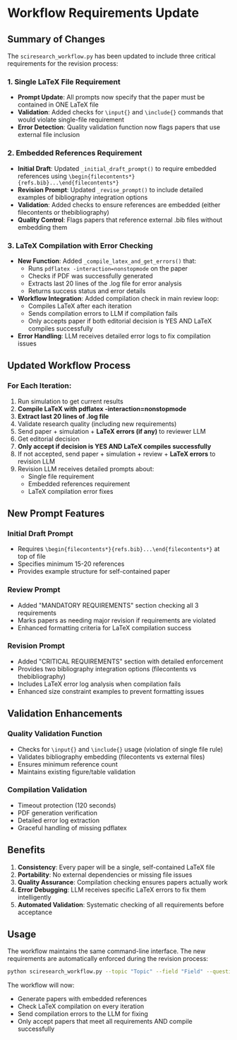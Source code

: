# Workflow Requirements Update

## Summary of Changes

The `sciresearch_workflow.py` has been updated to include three critical requirements for the revision process:

### 1. Single LaTeX File Requirement
- **Prompt Update**: All prompts now specify that the paper must be contained in ONE LaTeX file
- **Validation**: Added checks for `\input{}` and `\include{}` commands that would violate single-file requirement
- **Error Detection**: Quality validation function now flags papers that use external file inclusion

### 2. Embedded References Requirement
- **Initial Draft**: Updated `_initial_draft_prompt()` to require embedded references using `\begin{filecontents*}{refs.bib}...\end{filecontents*}`
- **Revision Prompt**: Updated `_revise_prompt()` to include detailed examples of bibliography integration options
- **Validation**: Added checks to ensure references are embedded (either filecontents or thebibliography)
- **Quality Control**: Flags papers that reference external .bib files without embedding them

### 3. LaTeX Compilation with Error Checking
- **New Function**: Added `_compile_latex_and_get_errors()` that:
  - Runs `pdflatex -interaction=nonstopmode` on the paper
  - Checks if PDF was successfully generated
  - Extracts last 20 lines of the .log file for error analysis
  - Returns success status and error details
- **Workflow Integration**: Added compilation check in main review loop:
  - Compiles LaTeX after each iteration
  - Sends compilation errors to LLM if compilation fails
  - Only accepts paper if both editorial decision is YES AND LaTeX compiles successfully
- **Error Handling**: LLM receives detailed error logs to fix compilation issues

## Updated Workflow Process

### For Each Iteration:
1. Run simulation to get current results
2. **Compile LaTeX with pdflatex -interaction=nonstopmode**
3. **Extract last 20 lines of .log file**
4. Validate research quality (including new requirements)
5. Send paper + simulation + **LaTeX errors (if any)** to reviewer LLM
6. Get editorial decision
7. **Only accept if decision is YES AND LaTeX compiles successfully**
8. If not accepted, send paper + simulation + review + **LaTeX errors** to revision LLM
9. Revision LLM receives detailed prompts about:
   - Single file requirement
   - Embedded references requirement
   - LaTeX compilation error fixes

## New Prompt Features

### Initial Draft Prompt
- Requires `\begin{filecontents*}{refs.bib}...\end{filecontents*}` at top of file
- Specifies minimum 15-20 references
- Provides example structure for self-contained paper

### Review Prompt
- Added "MANDATORY REQUIREMENTS" section checking all 3 requirements
- Marks papers as needing major revision if requirements are violated
- Enhanced formatting criteria for LaTeX compilation success

### Revision Prompt
- Added "CRITICAL REQUIREMENTS" section with detailed enforcement
- Provides two bibliography integration options (filecontents vs thebibliography)
- Includes LaTeX error log analysis when compilation fails
- Enhanced size constraint examples to prevent formatting issues

## Validation Enhancements

### Quality Validation Function
- Checks for `\input{}` and `\include{}` usage (violation of single file rule)
- Validates bibliography embedding (filecontents vs external files)
- Ensures minimum reference count
- Maintains existing figure/table validation

### Compilation Validation
- Timeout protection (120 seconds)
- PDF generation verification
- Detailed error log extraction
- Graceful handling of missing pdflatex

## Benefits

1. **Consistency**: Every paper will be a single, self-contained LaTeX file
2. **Portability**: No external dependencies or missing file issues
3. **Quality Assurance**: Compilation checking ensures papers actually work
4. **Error Debugging**: LLM receives specific LaTeX errors to fix them intelligently
5. **Automated Validation**: Systematic checking of all requirements before acceptance

## Usage

The workflow maintains the same command-line interface. The new requirements are automatically enforced during the revision process:

```bash
python sciresearch_workflow.py --topic "Topic" --field "Field" --question "Question" --modify-existing
```

The workflow will now:
- Generate papers with embedded references
- Check LaTeX compilation on every iteration
- Send compilation errors to the LLM for fixing
- Only accept papers that meet all requirements AND compile successfully
